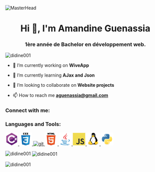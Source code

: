 ![MasterHead](https://i.postimg.cc/mgpskMsL/banner.png)
<h1 align="center">Hi 👋, I'm Amandine Guenassia</h1>
<h3 align="center">1ère année de Bachelor en développement web.</h3>

<p align="left"> <img src="https://komarev.com/ghpvc/?username=didine001&label=Profile%20views&color=0e75b6&style=flat" alt="didine001" /> </p>

- 🔭 I’m currently working on **WiveApp**

- 🌱 I’m currently learning **AJax and Json**

- 👯 I’m looking to collaborate on **Website projects**

- 📫 How to reach me **aguenassia@gmail.com**

<h3 align="left">Connect with me:</h3>
<p align="left">
</p>

<h3 align="left">Languages and Tools:</h3>
<p align="left"> <a href="https://www.w3schools.com/cs/" target="_blank" rel="noreferrer"> <img src="https://raw.githubusercontent.com/devicons/devicon/master/icons/csharp/csharp-original.svg" alt="csharp" width="40" height="40"/> </a> <a href="https://www.w3schools.com/css/" target="_blank" rel="noreferrer"> <img src="https://raw.githubusercontent.com/devicons/devicon/master/icons/css3/css3-original-wordmark.svg" alt="css3" width="40" height="40"/> </a> <a href="https://git-scm.com/" target="_blank" rel="noreferrer"> <img src="https://www.vectorlogo.zone/logos/git-scm/git-scm-icon.svg" alt="git" width="40" height="40"/> </a> <a href="https://www.w3.org/html/" target="_blank" rel="noreferrer"> <img src="https://raw.githubusercontent.com/devicons/devicon/master/icons/html5/html5-original-wordmark.svg" alt="html5" width="40" height="40"/> </a> <a href="https://www.java.com" target="_blank" rel="noreferrer"> <img src="https://raw.githubusercontent.com/devicons/devicon/master/icons/java/java-original.svg" alt="java" width="40" height="40"/> </a> <a href="https://developer.mozilla.org/en-US/docs/Web/JavaScript" target="_blank" rel="noreferrer"> <img src="https://raw.githubusercontent.com/devicons/devicon/master/icons/javascript/javascript-original.svg" alt="javascript" width="40" height="40"/> </a> <a href="https://www.linux.org/" target="_blank" rel="noreferrer"> <img src="https://raw.githubusercontent.com/devicons/devicon/master/icons/linux/linux-original.svg" alt="linux" width="40" height="40"/> </a> <a href="https://www.python.org" target="_blank" rel="noreferrer"> <img src="https://raw.githubusercontent.com/devicons/devicon/master/icons/python/python-original.svg" alt="python" width="40" height="40"/> </a> </p>

<p><img align="left" src="https://github-readme-stats.vercel.app/api/top-langs?username=didine001&show_icons=true&locale=en&layout=compact" alt="didine001" /></p>

<p>&nbsp;<img align="center" src="https://github-readme-stats.vercel.app/api?username=didine001&show_icons=true&locale=en" alt="didine001" /></p>

<p><img align="center" src="https://github-readme-streak-stats.herokuapp.com/?user=didine001&" alt="didine001" /></p>
